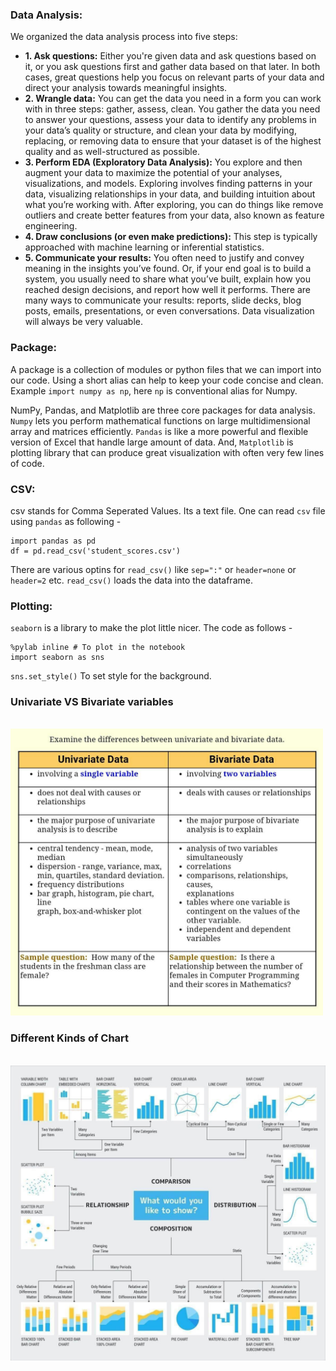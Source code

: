 ### Data Analysis:
We organized the data analysis process into five steps:
* **1. Ask questions:** Either you're given data and ask questions based on it, or you ask questions first and gather data based on that later. In both cases, great questions help you focus on relevant parts of your data and direct your analysis towards meaningful insights.
* **2. Wrangle data:** You can get the data you need in a form you can work with in three steps: gather, assess, clean. You gather the data you need to answer your questions, assess your data to identify any problems in your data’s quality or structure, and clean your data by modifying, replacing, or removing data to ensure that your dataset is of the highest quality and as well-structured as possible.
* **3. Perform EDA (Exploratory Data Analysis):** You explore and then augment your data to maximize the potential of your analyses, visualizations, and models. Exploring involves finding patterns in your data, visualizing relationships in your data, and building intuition about what you’re working with. After exploring, you can do things like remove outliers and create better features from your data, also known as feature engineering.
* **4. Draw conclusions (or even make predictions):** This step is typically approached with machine learning or inferential statistics.
* **5. Communicate your results:** You often need to justify and convey meaning in the insights you’ve found. Or, if your end goal is to build a system, you usually need to share what you’ve built, explain how you reached design decisions, and report how well it performs. There are many ways to communicate your results: reports, slide decks, blog posts, emails, presentations, or even conversations. Data visualization will always be very valuable.

### Package:
A package is a collection of modules or python files that we can import into our code. Using a short alias can help to keep your code concise and clean. Example `import numpy as np`, here `np` is conventional alias for Numpy.

 NumPy, Pandas, and Matplotlib are three core packages for data analysis. `Numpy` lets you perform mathematical functions on large multidimensional array and matrices efficiently. `Pandas` is like a more powerful and flexible version of Excel that handle large amount of data. And, `Matplotlib` is plotting library that can produce great visualization with often very few lines of code.

### CSV:
csv stands for Comma Seperated Values. Its a text file. One can read `csv` file using `pandas` as following - 
```
import pandas as pd
df = pd.read_csv('student_scores.csv')
```
There are various optins for `read_csv()` like `sep=":"` or `header=none` or `header=2` etc.
`read_csv()` loads the data into the dataframe.

### Plotting:
`seaborn` is a library to make the plot little nicer. The code as follows -
```
%pylab inline # To plot in the notebook
import seaborn as sns
```
`sns.set_style()` To set style for the background.

### Univariate VS Bivariate variables
</br>
<img src="../Images/univariate vs bivariate.jpg", width=500/>

### Different Kinds of Chart
</br>
<img src="../Images/charts.jpeg", width=700/>
